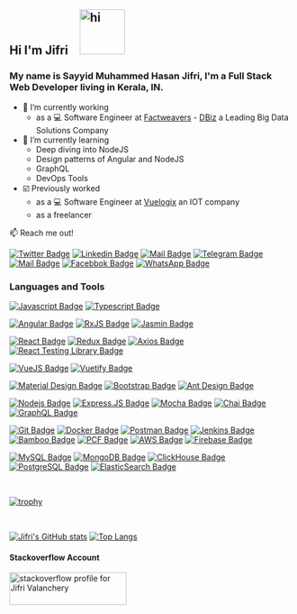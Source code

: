 ## Hi I'm **Jifri** <img src="https://user-images.githubusercontent.com/1303154/88677602-1635ba80-d120-11ea-84d8-d263ba5fc3c0.gif" width="80px" height="80px" alt="hi">

### My name is Sayyid Muhammed Hasan Jifri, I'm a Full Stack Web Developer living in Kerala, IN.

- 🔭 I’m currently working
  - as a :computer: Software Engineer at [Factweavers](https://factweavers.com/) - [DBiz](https://www.dbizsolution.com/) a Leading Big Data Solutions Company
- 🌱 I’m currently learning
  - Deep diving into NodeJS
  - Design patterns of Angular and NodeJS
  - GraphQL
  - DevOps Tools
- ☑️ Previously worked
  - as a :computer: Software Engineer at [Vuelogix](https://www.vuelogix.com/) an IOT company
  - as a freelancer

:mailbox: Reach me out!

[![Twitter Badge](https://img.shields.io/badge/-@JifriSmh-1ca0f1?style=flat&labelColor=1ca0f1&logo=twitter&logoColor=white&link=https://twitter.com/JifriSmh)](https://twitter.com/JifriSmh)
[![Linkedin Badge](https://img.shields.io/badge/-smhjifri-0e76a8?style=flat&labelColor=0e76a8&logo=linkedin&logoColor=white)](https://www.linkedin.com/in/smhjifri-vly/)
[![Mail Badge](https://img.shields.io/badge/-jifrivly-c0392b?style=flat&labelColor=c0392b&logo=gmail&logoColor=white)](mailto:jifrivly@gmail.com)
[![Telegram Badge](https://img.shields.io/badge/-jifrivly-30A8E9?style=flat&labelColor=30A8E9&logo=telegram&logoColor=white)](https://t.me/jifrivly)
[![Mail Badge](https://img.shields.io/badge/-@smh_jifri-e84393?style=flat&labelColor=e84393&logo=instagram&logoColor=white)](https://instagram.com/smh_jifri)
[![Facebbok Badge](https://img.shields.io/badge/-hassanjifri-385898?style=flat&labelColor=385898&logo=facebook&logoColor=white)](https://www.facebook.com/HASSANJIFRIEDAYUR)
[![WhatsApp Badge](https://img.shields.io/badge/-hassanjifri-5BC1A6?style=flat&labelColor=5BC1A6&logo=whatsapp&logoColor=white)](https://wa.me/919744344978)

### Languages and Tools
[![Javascript Badge](https://img.shields.io/badge/-Javascript-E4E4E4?style=for-the-badge&labelColor=black&logo=javascript&logoColor=F0DB4F)](#)
[![Typescript Badge](https://img.shields.io/badge/-Typescript-E4E4E4?style=for-the-badge&labelColor=black&logo=typescript&logoColor=007acc)](#)

[![Angular Badge](https://img.shields.io/badge/-Angular-E4E4E4?style=for-the-badge&labelColor=black&logo=angular&logoColor=DF4036)](#)
[![RxJS Badge](https://img.shields.io/badge/-RxJS-E4E4E4?style=for-the-badge&labelColor=black&logo=reactivex&logoColor=B7178C)](#)
[![Jasmin Badge](https://img.shields.io/badge/-Jasmin-E4E4E4?style=for-the-badge&labelColor=black&logo=jasmine&logoColor=863F7E)](#)
<!-- [![Karma Badge](https://img.shields.io/badge/-Karma-55B9AA?style=for-the-badge&labelColor=black&logo=karma&logoColor=55B9AA)](#) -->

[![React Badge](https://img.shields.io/badge/-React-E4E4E4?style=for-the-badge&labelColor=black&logo=react&logoColor=61DAFB)](#)
[![Redux Badge](https://img.shields.io/badge/-Redux-E4E4E4?style=for-the-badge&labelColor=white&logo=redux&logoColor=764abc)](#)
[![Axios Badge](https://img.shields.io/badge/-Axios-E4E4E4?style=for-the-badge&labelColor=white&logo=axios&logoColor=5A29E4)](#)
[![React Testing Library Badge](https://img.shields.io/badge/-React_Testing_Library-E4E4E4?style=for-the-badge&labelColor=black&logo=react-testing-library&logoColor=D41188)](#)

[![VueJS Badge](https://img.shields.io/badge/-vuejs-E4E4E4?style=for-the-badge&labelColor=black&logo=vuedotjs&logoColor=4FC08D)](#)
[![Vuetify Badge](https://img.shields.io/badge/-vuetify-E4E4E4?style=for-the-badge&labelColor=black&logo=vuedotjs&logoColor=1867C0)](#)

[![Material Design Badge](https://img.shields.io/badge/-Material_Design-E4E4E4?style=for-the-badge&labelColor=black&logo=material-design&logoColor=F44336)](#)
[![Bootstrap Badge](https://img.shields.io/badge/-Bootstrap-E4E4E4?style=for-the-badge&labelColor=black&logo=bootstrap&logoColor=563C7C)](#)
[![Ant Design Badge](https://img.shields.io/badge/-Ant_Design-E4E4E4?style=for-the-badge&labelColor=black&logo=ant-design&logoColor=6C72BF)](#)

[![Nodejs Badge](https://img.shields.io/badge/-Nodejs-E4E4E4?style=for-the-badge&labelColor=black&logo=node.js&logoColor=3C873A)](#)
[![Express.JS Badge](https://img.shields.io/badge/-Express_JS-E4E4E4?style=for-the-badge&labelColor=black&logo=express&logoColor=E4E4E4)](#)
[![Mocha Badge](https://img.shields.io/badge/-Mocha-E4E4E4?style=for-the-badge&labelColor=black&logo=mocha&logoColor=D3D3D3)](#)
[![Chai Badge](https://img.shields.io/badge/-Chai-E4E4E4?style=for-the-badge&labelColor=black&logo=chai&logoColor=4285F4)](#)
[![GraphQL Badge](https://img.shields.io/badge/-GraphQl-E4E4E4?style=for-the-badge&labelColor=black&logo=graphql&logoColor=e535ab)](#)

[![Git Badge](https://img.shields.io/badge/-Git-E4E4E4?style=for-the-badge&labelColor=black&logo=git)](#)
[![Docker Badge](https://img.shields.io/badge/-Docker-E4E4E4?style=for-the-badge&labelColor=black&logo=docker&logoColor=2D89B2)](#)
[![Postman Badge](https://img.shields.io/badge/-Postman-E4E4E4?style=for-the-badge&labelColor=black&logo=postman)](#)
[![Jenkins Badge](https://img.shields.io/badge/-Jenkins-E4E4E4?style=for-the-badge&labelColor=white&logo=jenkins&ogoColor=D24939)](#)
[![Bamboo Badge](https://img.shields.io/badge/-Bamboo-E4E4E4?style=for-the-badge&labelColor=black&logo=bamboo&logoColor=0052CC)](#)
[![PCF Badge](https://img.shields.io/badge/-PCF-E4E4E4?style=for-the-badge&labelColor=black&logo=cloudfoundry&logoColor=0C9ED5)](#)
[![AWS Badge](https://img.shields.io/badge/-AWS-E4E4E4?style=for-the-badge&labelColor=black&logo=amazon)](#)
[![Firebase Badge](https://img.shields.io/badge/-Firebase-E4E4E4?style=for-the-badge&labelColor=black&logo=firebase)](#)

[![MySQL Badge](https://img.shields.io/badge/-MySQL-E4E4E4?style=for-the-badge&labelColor=black&logo=mysql)](#)
[![MongoDB Badge](https://img.shields.io/badge/-MongoDB-E4E4E4?style=for-the-badge&labelColor=black&logo=mongodb)](#)
[![ClickHouse Badge](https://img.shields.io/badge/-ClickHouse-E4E4E4?style=for-the-badge&labelColor=black&logo=clickhouse)](#)
[![PostgreSQL Badge](https://img.shields.io/badge/-PostgreSQL-E4E4E4?style=for-the-badge&labelColor=black&logo=postgresql)](#)
[![ElasticSearch Badge](https://img.shields.io/badge/-ElasticSearch-E4E4E4?style=for-the-badge&labelColor=yellow&logo=elasticsearch)](#)

<br>

[![trophy](https://github-profile-trophy.vercel.app/?username=ryo-ma)](https://github.com/ryo-ma/github-profile-trophy)

<br>

[![Jifri's GitHub stats](https://github-readme-stats.vercel.app/api?username=jifrivly&count_private=true&show_icons=true&theme=dark)](#)
[![Top Langs](https://github-readme-stats.vercel.app/api/top-langs/?username=jifrivly&hide=php&langs_count=8&layout=compact&theme=dark)](#)

<!--
#### Profile Visits
![visitors](https://visitor-badge.glitch.me/badge?page_id=jifrivly.jifrivly)
-->

#### Stackoverflow Account
<a href="https://stackoverflow.com/users/7939765/jifri-valanchery">
  <img src="https://stackoverflow.com/users/flair/7939765.png?theme=dark" width="208" height="58" alt="stackoverflow profile for Jifri Valanchery">
</a>


<!--
**jifrivly/jifrivly** is a ✨ _special_ ✨ repository because its `README.md` (this file) appears on your GitHub profile.

Here are some ideas to get you started:

- 🔭 I’m currently working on ...
- 🌱 I’m currently learning ...
- 👯 I’m looking to collaborate on ...
- 🤔 I’m looking for help with ...
- 💬 Ask me about ...
- 📫 How to reach me: ...
- 😄 Pronouns: ...
- ⚡ Fun fact: ...
-->
